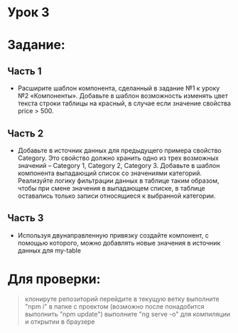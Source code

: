 # Урок 3

# Задание:

## Часть 1

- Расширите шаблон компонента, сделанный в задание №1 к уроку №2 «Компоненты».
  Добавьте в шаблон возможность изменять цвет текста строки таблицы на красный, в случае
  если значение свойства price > 500.

## Часть 2

- Добавьте в источник данных для предыдущего примера свойство Category. Это свойство
  должно хранить одно из трех возможных значений – Category 1, Category 2, Category 3.
  Добавьте в шаблон компонента выпадающий список со значениями категорий. Реализуйте
  логику фильтрации данных в таблице таким образом, чтобы при смене значения в
  выпадающем списке, в таблице оставались только записи относящиеся к выбранной категории.

## Часть 3

- Используя двунаправленную привязку создайте компонент, с помощью которого, можно
  добавлять новые значения в источник данных для my-table

# Для проверки:

> клонируте репозиторий
> перейдите в текущую ветку
> выполните "npm i" в папке с проектом (возможно после понадобится выполнить "npm update")
> выполните "ng serve -o" для компиляции и открытии в браузере
